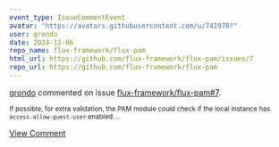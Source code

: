 ```yaml
---
event_type: IssueCommentEvent
avatar: "https://avatars.githubusercontent.com/u/741970?"
user: grondo
date: 2024-12-06
repo_name: flux-framework/flux-pam
html_url: https://github.com/flux-framework/flux-pam/issues/7
repo_url: https://github.com/flux-framework/flux-pam
---
```


<a href='https://github.com/grondo' target='_blank'>grondo</a> commented on issue <a href='https://github.com/flux-framework/flux-pam/issues/7' target='_blank'>flux-framework/flux-pam#7</a>.

<small>If possible, for extra validation, the PAM module could check if the local instance has `access.allow-guest-user` enabled....</small>

<a href='https://github.com/flux-framework/flux-pam/issues/7' target='_blank'>View Comment</a>